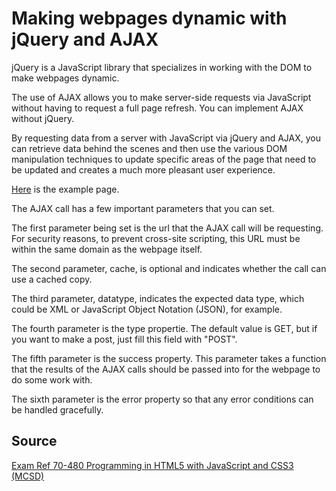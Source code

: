 # Making webpages dynamic with jQuery and AJAX

jQuery is a JavaScript library that specializes
in working with the DOM to make webpages dynamic.

The use of AJAX allows you to make server-side requests via JavaScript without having to request a full page refresh. You can implement AJAX without jQuery.

By requesting data from a server with JavaScript via jQuery and AJAX, you can retrieve data behind the scenes and then use the various DOM manipulation techniques to update specific areas of the page that need to be updated and creates a much more pleasant
user experience.

[Here](examples/jquery-ajax.html) is the example page.

The AJAX call has a few important parameters that you can set.

The first parameter being set is the url that the AJAX call will be requesting. For security reasons, to prevent cross-site scripting, this URL must be within the same domain as the webpage itself.

The second parameter, cache, is optional and indicates whether the call can use a cached copy.

The third parameter, datatype, indicates the expected data type, which could be XML or JavaScript Object Notation (JSON), for example.

The fourth parameter is the type propertie. The default value is GET, but if you want to make a post, just fill this field with "POST".

The fifth parameter is the success property. This parameter takes a function that the results of the AJAX calls should be passed into for the webpage to do some work with. 

The sixth parameter is the error property so that any error conditions can be handled gracefully.



## Source

[Exam Ref 70-480 Programming in HTML5 with JavaScript and CSS3 (MCSD)](https://www.microsoft.com/en-us/p/exam-ref-70-480-programming-in-html5-with-javascript-and-css3-mcsd/fgqpf3h0qll7?activetab=pivot%3aoverviewtab)